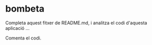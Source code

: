 # bombeta

Completa aquest fitxer de README.md, i analitza el codi d'aquesta aplicació ...

Comenta el codi.
